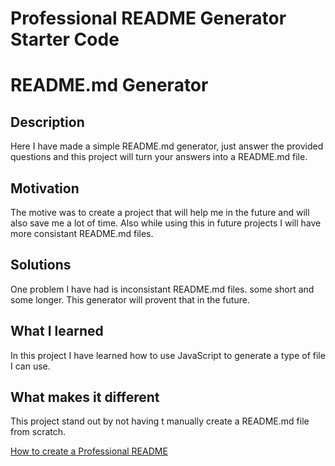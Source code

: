# Professional README Generator Starter Code

# README.md Generator
  
  ## Description
  Here I have made a simple README.md generator, just answer the provided questions and this project will turn your answers into a README.md file.
  
  ## Motivation
  The motive was to create a project that will help me in the future and will also save me a lot of time. Also while using this in future projects I will have more consistant README.md files.

  ## Solutions
  One problem I have had is inconsistant README.md files. some short and some longer. This generator will provent that in the future.

  ## What I learned
  In this project I have learned how to use JavaScript to generate a type of file I can use.

  ## What makes it different
  This project stand out by not having t manually create a README.md file from scratch.

[How to create a Professional README](https://coding-boot-camp.github.io/full-stack/github/professional-readme-guide)
